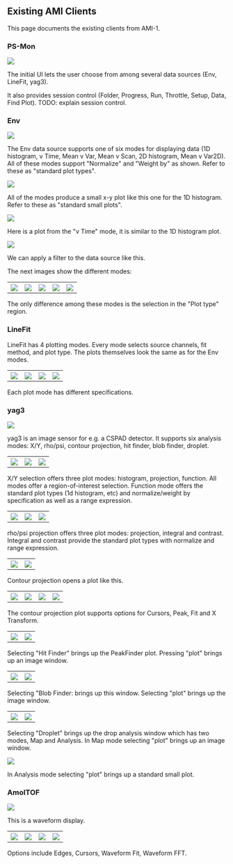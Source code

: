 
## Existing AMI Clients

This page documents the existing clients from AMI-1.

### PS-Mon

<img src="clients/AMI1_screenshots/PS-Mon_001.png">

The initial UI lets the user choose from among several data sources
(Env, LineFit, yag3).

It also provides session control
(Folder, Progress, Run, Throttle, Setup, Data, Find Plot).
TODO: explain session control.


### Env

<img src="clients/AMI1_screenshots/Env_1d_histogram_UI_002.png">

The Env data source supports one of six modes for displaying data
(1D histogram, v Time, Mean v Var, Mean v Scan, 2D histogram, Mean v Var2D).
All of these modes support "Normalize" and "Weight by" as shown.
Refer to these as "standard plot types".


<img src="clients/AMI1_screenshots/1dhistogram_003.png">

All of the modes produce a small x-y plot like this one for the 1D histogram.
Refer to these as "standard small plots".

<img src="clients/AMI1_screenshots/1d_vtime_1_004.png">

Here is a plot from the "v Time" mode, it is similar to the 1D histogram plot.

<img src="clients/AMI1_screenshots/Env_Filter_005.png">

We can apply a filter to the data source like this.

The next images show the different modes:

<table style="width:100%">
<tr>
<th>
<img src="clients/AMI1_screenshots/Env_vtime_UI_006.png">
</th>
<th>
<img src="clients/AMI1_screenshots/Env_mean_v_var_UI_007.png">
</th>
<th>
<img src="clients/AMI1_screenshots/Env_mean_v_scan_UI_008.png">
</th>
<th>
<img src="clients/AMI1_screenshots/Env_2d_histogram_UI_009.png">
</th>
<th>
<img src="clients/AMI1_screenshots/Env_mean_v_var2D_UI_010.png">
</th>
</tr>
</table>

The only difference among these modes is the selection in the "Plot type" region.

### LineFit

LineFit has 4 plotting modes.  Every mode selects source channels, fit method, and plot type.
The plots themselves look the same as for the Env modes.

<table style="width:100%">
<tr>
<th>
<img src="clients/AMI1_screenshots/LineFit_vTime_UI_011.png">
</th>
<th>
<img src="clients/AMI1_screenshots/LineFit_meanVVar_UI_012.png">
</th>
<th>
<img src="clients/AMI1_screenshots/LineFit_meanVScan_013.png">
</th>
<th>
<img src="clients/AMI1_screenshots/LineFit_meanVVar2D_014.png">
</th>
</tr>
</table>


Each plot mode has different specifications.

### yag3


<img src="clients/AMI1_screenshots/yag3_016.png">

yag3 is an image sensor for e.g. a CSPAD detector.
It supports six analysis modes:
X/Y, rho/psi, contour projection, hit finder, blob finder, droplet.

<table style="width:100%">
<tr>
<th>
<img src="clients/AMI1_screenshots/yag_XY_image_projection_histogram_017.png">
</th>
<th>
<img src="clients/AMI1_screenshots/yag_XY_image_projection_projection_018.png">
</th>
<th>
<img src="clients/AMI1_screenshots/yag_XY_image_projection_function_019.png">
</th>
</tr>
</table>

X/Y selection offers three plot modes:
histogram, projection, function.
All modes offer a region-of-interest selection.
Function mode offers the standard plot types (1d histogram, etc) and normalize/weight by specification
as well as a range expression.


<table style="width:100%">
<tr>
<th>
<img src="clients/AMI1_screenshots/yag_rho_psi_projection_020.png">
</th>
<th>
<img src="clients/AMI1_screenshots/yag_rho_psi_integral_021.png">
</th>
<th>
<img src="clients/AMI1_screenshots/yag_rho_psi_contrast_022.png">
</th>
</tr>
</table>

rho/psi projection offers three plot modes:
projection, integral and contrast.
Integral and contrast provide the standard plot types with normalize and range expression.


<table style="width:100%">
<tr>
<th>
<img src="clients/AMI1_screenshots/yag_Contour_Projection_023.png">
</th>
<th>
<img src="clients/AMI1_screenshots/yag_Contour_Projection_plot_024.png">
</th>
</tr>
</table>


Contour projection opens a plot like this.

<table style="width:100%">
<tr>
<th>
<img src="clients/AMI1_screenshots/yag_Contour_Projection_plot_Cursors_025.png">
</th>
<th>
<img src="clients/AMI1_screenshots/yag_Contour_Projection_plot_peakfit_026.png">
</th>
<th>
<img src="clients/AMI1_screenshots/yag_Contour_Projection_plot_Fit_027.png">
</th>
<th>
<img src="clients/AMI1_screenshots/yag_Contour_Projection_plot_XTransform_028.png">
</th>
</tr>
</table>

The contour projection plot supports options for Cursors, Peak, Fit and X Transform.


<table style="width:100%">
<tr>
<th>
<img src="clients/AMI1_screenshots/yag_HitFinder_029.png">
</th>
<th>
<img src="clients/AMI1_screenshots/yag_HitFinder_plot_030.png">
</th>
</tr>
</table>

Selecting "Hit Finder" brings up the PeakFinder plot.
Pressing "plot" brings up an image window.


<table style="width:100%">
<tr>
<th>
<img src="clients/AMI1_screenshots/yag_BlobFinder_031.png">
</th>
<th>
<img src="clients/AMI1_screenshots/yag_BlobFinder_plot_032.png">
</th>
</tr>
</table>

Selecting "Blob Finder: brings up this window.
Selecting "plot" brings up the image window.

<table style="width:100%">
<tr>
<th>
<img src="clients/AMI1_screenshots/yag_Droplet_map_UI_033.png">
</th>
<th>
<img src="clients/AMI1_screenshots/yag_Droplet_plot_030.png">
</th>
</tr>
</table>


Selecting "Droplet" brings up the drop analysis window which has two modes, Map and Analysis.
In Map mode selecting "plot" brings up an image window.

<img src="clients/AMI1_screenshots/yag_Droplet_analysis_UI_034.png">

In Analysis mode selecting "plot" brings up a standard small plot.


### AmoITOF

<img src="clients/AMI1_screenshots/AmoITOF-0\|Acqiris-0_1_035.png">

This is a waveform display.


<table style="width:100%">
<tr>
<th>
<img src="clients/AMI1_screenshots/AmoITOF-0_EdgeFinder_036.png">
</th>
<th>
<img src="clients/AMI1_screenshots/AmoITOF-0_Cursors_037.png">
</th>
<th>
<img src="clients/AMI1_screenshots/AmoITOF-0_CurveFit_038.png">
</th>
<th>
<img src="clients/AMI1_screenshots/AmoITOF-0_FFT_039.png">
</th>
</tr>
</table>

Options include Edges, Cursors, Waveform Fit, Waveform FFT.
